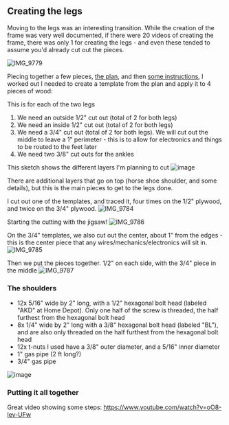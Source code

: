 ## Creating the legs

Moving to the legs was an interesting transition. While the creation of the frame was very well documented, if there were 20 videos of creating the frame, there was only 1 for creating the legs - and even these tended to assume you'd already cut out the pieces.

![IMG_9779](https://user-images.githubusercontent.com/8389039/172519438-9ae828bf-6b2e-4244-8b1c-08a9ecbfd5ca.jpg)

Piecing together a few pieces, [the plan](https://github.com/samsmithnz/R2D2/blob/main/Files/Legs/Leg%20-%20Leg%20%26%20Ankle.pdf), and then [some instructions](https://github.com/samsmithnz/R2D2/blob/main/Files/Legs/WoodenLegTutorial.pdf), I worked out I needed to create a template from the plan and apply it to 4 pieces of wood:

This is for each of the two legs
1. We need an outside 1/2" cut out (total of 2 for both legs)
2. We need an inside 1/2" cut out (total of 2 for both legs)
3. We need a 3/4" cut out (total of 2 for both legs). We will cut out the middle to leave a 1" perimeter - this is to allow for electronics and things to be routed to the feet later
4. We need two 3/8" cut outs for the ankles

This sketch shows the different layers I'm planning to cut
![image](https://user-images.githubusercontent.com/8389039/172628942-3693e883-f46c-4d9f-b4d2-c056ab636c5e.png)

There are additional layers that go on top (horse shoe shoulder, and some details), but this is the main pieces to get to the legs done. 

I cut out one of the templates, and traced it, four times on the 1/2" plywood, and twice on the 3/4" plywood. 
![IMG_9784](https://user-images.githubusercontent.com/8389039/173122662-b3134f65-0ccf-4014-b13d-6d21ed499bdc.jpg)

Starting the cutting with the jigsaw!
![IMG_9786](https://user-images.githubusercontent.com/8389039/173122690-9e5260bc-8ec9-494c-924f-21d7772d870a.jpg)

On the 3/4" templates, we also cut out the center, about 1" from the edges - this is the center piece that any wires/mechanics/electronics will sit in. 
![IMG_9785](https://user-images.githubusercontent.com/8389039/173122703-c2f6985e-b409-4bd8-9e1e-d3fbd0aa02ea.jpg)

Then we put the pieces together. 1/2" on each side, with the 3/4" piece in the middle
![IMG_9787](https://user-images.githubusercontent.com/8389039/173122837-d977f13e-4ddd-4b1e-b776-95402f43252f.jpg)

### The shoulders
- 12x 5/16" wide by 2" long, with a 1/2" hexagonal bolt head (labeled "AKD" at Home Depot). Only one half of the screw is threaded, the half furthest from the hexagonal bolt head
- 8x 1/4" wide by 2" long with a 3/8" hexagonal bolt head (labeled "BL"), and are also only threaded on the half furthest from the hexagonal bolt head
- 12x t-nuts I used have a 3/8" outer diameter, and a 5/16" inner diameter
- 1" gas pipe (2 ft long?)
- 3/4" gas pipe

![image](https://user-images.githubusercontent.com/8389039/173209881-b3f647ad-abb9-4d0c-91ab-a7f3d32051e5.png)

### Putting it all together
Great video showing some steps: https://www.youtube.com/watch?v=oO8-lev-UFw
